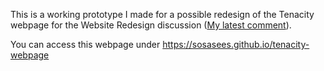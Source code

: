 This is a working prototype I made
for a possible redesign of the Tenacity webpage
for the Website Redesign discussion ([My latest comment](https://github.com/tenacityteam/tenacity/issues/163#issuecomment-886242830)).

You can access this webpage under
https://sosasees.github.io/tenacity-webpage
